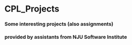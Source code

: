 # CPL_Projects



### Some interesting projects (also assignments)

### provided by assistants from NJU Software Institute
